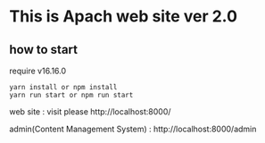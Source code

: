 # This is Apach web site ver 2.0 

## how to start

require v16.16.0

```
yarn install or npm install
yarn run start or npm run start
```

web site : visit please http://localhost:8000/

admin(Content Management System) : http://localhost:8000/admin
